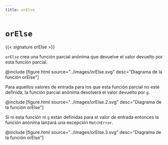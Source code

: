 ```yaml
---
title: orElse
---
```


# `orElse`

{{< signature orElse >}}

`orElse` crea una función parcial anónima que devuelve el valor devuelto por esta función parcial.

@include [figure.html source="../images/orElse.svg" desc="Diagrama de la función orElse"]

Para aquellos valores de entrada para los que esta función parcial no esté definida, la función parcial anónima devolverá el valor devuelto por `g`.

@include [figure.html source="../images/orElse.2.svg" desc="Diagrama de la función orElse"]

Si ni esta función ni `g` están definidas para el valor de entrada entonces la función anónima lanzará una excepción `MatchError`.

@include [figure.html source="../images/orElse.3.svg" desc="Diagrama de la función orElse"]
